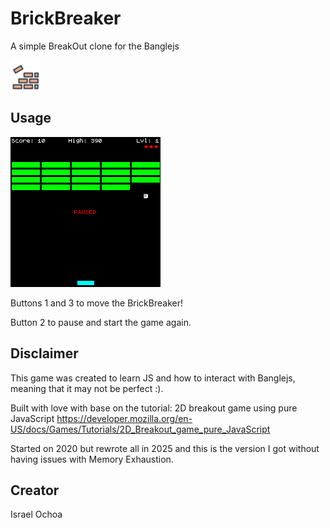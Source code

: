 # BrickBreaker

A simple BreakOut clone for the Banglejs

![Screenshot](bbreaker.png)

## Usage

![Screenshot](playing.png)

Buttons 1 and 3 to move the BrickBreaker!

Button 2 to pause and start the game again.

## Disclaimer

This game was created to learn JS and how to interact with Banglejs, meaning that it may not be perfect :).

Built with love with base on the tutorial: 2D breakout game using pure JavaScript
https://developer.mozilla.org/en-US/docs/Games/Tutorials/2D_Breakout_game_pure_JavaScript

Started on 2020 but rewrote all in 2025 and this is the version I got without having issues with Memory Exhaustion.

## Creator

Israel Ochoa <isuraeru at gmail.com>